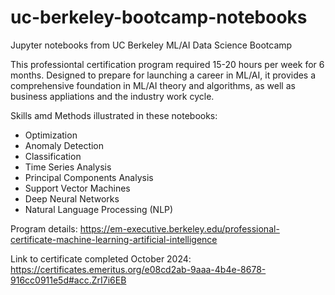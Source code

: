 # uc-berkeley-bootcamp-notebooks
Jupyter notebooks from UC Berkeley ML/AI Data Science Bootcamp

This professiontal certification program required 15-20 hours per week for 6 months. Designed to prepare for launching a career in ML/AI, it provides a comprehensive foundation in ML/AI theory and algorithms, as well as business appliations and the industry work cycle.

Skills amd Methods illustrated in these notebooks:
  + Optimization
  + Anomaly Detection
  + Classification
  + Time Series Analysis
  + Principal Components Analysis
  + Support Vector Machines
  + Deep Neural Networks
  + Natural Language Processing (NLP) 

Program details:
https://em-executive.berkeley.edu/professional-certificate-machine-learning-artificial-intelligence 

Link to certificate completed October 2024:
https://certificates.emeritus.org/e08cd2ab-9aaa-4b4e-8678-916cc0911e5d#acc.ZrI7i6EB 
